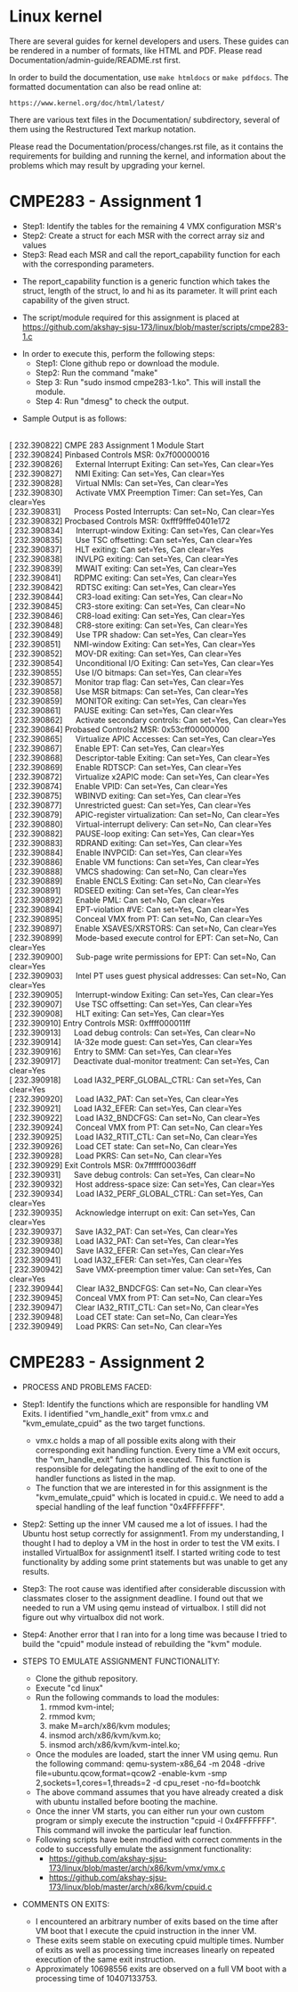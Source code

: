 # Linux kernel

There are several guides for kernel developers and users. These guides can
be rendered in a number of formats, like HTML and PDF. Please read
Documentation/admin-guide/README.rst first.

In order to build the documentation, use ``make htmldocs`` or
``make pdfdocs``.  The formatted documentation can also be read online at:

    https://www.kernel.org/doc/html/latest/

There are various text files in the Documentation/ subdirectory,
several of them using the Restructured Text markup notation.

Please read the Documentation/process/changes.rst file, as it contains the
requirements for building and running the kernel, and information about
the problems which may result by upgrading your kernel.


# CMPE283 - Assignment 1 

- Step1: Identify the tables for the remaining 4 VMX configuration MSR's
- Step2: Create a struct for each MSR with the correct array siz and values
- Step3: Read each MSR and call the report_capability function for each with the corresponding parameters.

* The report_capability function is a generic function which takes the struct, length of the struct, lo and hi
as its parameter. It will print each capability of the given struct.

* The script/module required for this assignment is placed at https://github.com/akshay-sjsu-173/linux/blob/master/scripts/cmpe283-1.c
-  In order to execute this, perform the following steps:
    - Step1: Clone github repo or download the module.
    - Step2: Run the command "make"
    - Step 3: Run "sudo insmod cmpe283-1.ko". This will install the module.
    - Step 4: Run "dmesg" to check the output.

* Sample Output is as follows:

<br>[  232.390822] CMPE 283 Assignment 1 Module Start
<br>[  232.390824] Pinbased Controls MSR: 0x7f00000016
<br>[  232.390826]   &nbsp;&nbsp;&nbsp;&nbsp; External Interrupt Exiting: Can set=Yes, Can clear=Yes
<br>[  232.390827]   &nbsp;&nbsp;&nbsp;&nbsp; NMI Exiting: Can set=Yes, Can clear=Yes
<br>[  232.390828]   &nbsp;&nbsp;&nbsp;&nbsp; Virtual NMIs: Can set=Yes, Can clear=Yes
<br>[  232.390830]   &nbsp;&nbsp;&nbsp;&nbsp; Activate VMX Preemption Timer: Can set=Yes, Can clear=Yes
<br>[  232.390831]   &nbsp;&nbsp;&nbsp;&nbsp; Process Posted Interrupts: Can set=No, Can clear=Yes
<br>[  232.390832] Procbased Controls MSR: 0xfff9fffe0401e172
<br>[  232.390834]   &nbsp;&nbsp;&nbsp;&nbsp; Interrupt-window Exiting: Can set=Yes, Can clear=Yes
<br>[  232.390835]   &nbsp;&nbsp;&nbsp;&nbsp; Use TSC offsetting: Can set=Yes, Can clear=Yes
<br>[  232.390837]   &nbsp;&nbsp;&nbsp;&nbsp; HLT exiting: Can set=Yes, Can clear=Yes
<br>[  232.390838]   &nbsp;&nbsp;&nbsp;&nbsp; INVLPG exiting: Can set=Yes, Can clear=Yes
<br>[  232.390839]   &nbsp;&nbsp;&nbsp;&nbsp; MWAIT exiting: Can set=Yes, Can clear=Yes
<br>[  232.390841]   &nbsp;&nbsp;&nbsp;&nbsp; RDPMC exiting: Can set=Yes, Can clear=Yes
<br>[  232.390842]   &nbsp;&nbsp;&nbsp;&nbsp; RDTSC exiting: Can set=Yes, Can clear=Yes
<br>[  232.390844]   &nbsp;&nbsp;&nbsp;&nbsp; CR3-load exiting: Can set=Yes, Can clear=No
<br>[  232.390845]   &nbsp;&nbsp;&nbsp;&nbsp; CR3-store exiting: Can set=Yes, Can clear=No
<br>[  232.390846]   &nbsp;&nbsp;&nbsp;&nbsp; CR8-load exiting: Can set=Yes, Can clear=Yes
<br>[  232.390848]   &nbsp;&nbsp;&nbsp;&nbsp; CR8-store exiting: Can set=Yes, Can clear=Yes
<br>[  232.390849]   &nbsp;&nbsp;&nbsp;&nbsp; Use TPR shadow: Can set=Yes, Can clear=Yes
<br>[  232.390851]   &nbsp;&nbsp;&nbsp;&nbsp; NMI-window Exiting: Can set=Yes, Can clear=Yes
<br>[  232.390852]   &nbsp;&nbsp;&nbsp;&nbsp; MOV-DR exiting: Can set=Yes, Can clear=Yes
<br>[  232.390854]   &nbsp;&nbsp;&nbsp;&nbsp; Unconditional I/O Exiting: Can set=Yes, Can clear=Yes
<br>[  232.390855]   &nbsp;&nbsp;&nbsp;&nbsp; Use I/O bitmaps: Can set=Yes, Can clear=Yes
<br>[  232.390857]   &nbsp;&nbsp;&nbsp;&nbsp; Monitor trap flag: Can set=Yes, Can clear=Yes
<br>[  232.390858]   &nbsp;&nbsp;&nbsp;&nbsp; Use MSR bitmaps: Can set=Yes, Can clear=Yes
<br>[  232.390859]   &nbsp;&nbsp;&nbsp;&nbsp; MONITOR exiting: Can set=Yes, Can clear=Yes
<br>[  232.390861]   &nbsp;&nbsp;&nbsp;&nbsp; PAUSE exiting: Can set=Yes, Can clear=Yes
<br>[  232.390862]   &nbsp;&nbsp;&nbsp;&nbsp; Activate secondary controls: Can set=Yes, Can clear=Yes
<br>[  232.390864] Probased Controls2 MSR: 0x53cff00000000
<br>[  232.390865]   &nbsp;&nbsp;&nbsp;&nbsp; Virtualize APIC Accesses: Can set=Yes, Can clear=Yes
<br>[  232.390867]   &nbsp;&nbsp;&nbsp;&nbsp; Enable EPT: Can set=Yes, Can clear=Yes
<br>[  232.390868]   &nbsp;&nbsp;&nbsp;&nbsp; Descriptor-table Exiting: Can set=Yes, Can clear=Yes
<br>[  232.390869]   &nbsp;&nbsp;&nbsp;&nbsp; Enable RDTSCP: Can set=Yes, Can clear=Yes
<br>[  232.390872]   &nbsp;&nbsp;&nbsp;&nbsp; Virtualize x2APIC mode: Can set=Yes, Can clear=Yes
<br>[  232.390874]   &nbsp;&nbsp;&nbsp;&nbsp; Enable VPID: Can set=Yes, Can clear=Yes
<br>[  232.390875]   &nbsp;&nbsp;&nbsp;&nbsp; WBINVD exiting: Can set=Yes, Can clear=Yes
<br>[  232.390877]   &nbsp;&nbsp;&nbsp;&nbsp; Unrestricted guest: Can set=Yes, Can clear=Yes
<br>[  232.390879]   &nbsp;&nbsp;&nbsp;&nbsp; APIC-register virtualization: Can set=No, Can clear=Yes
<br>[  232.390880]   &nbsp;&nbsp;&nbsp;&nbsp; Virtual-interrupt delivery: Can set=No, Can clear=Yes
<br>[  232.390882]   &nbsp;&nbsp;&nbsp;&nbsp; PAUSE-loop exiting: Can set=Yes, Can clear=Yes
<br>[  232.390883]   &nbsp;&nbsp;&nbsp;&nbsp; RDRAND exiting: Can set=Yes, Can clear=Yes
<br>[  232.390884]   &nbsp;&nbsp;&nbsp;&nbsp; Enable INVPCID: Can set=Yes, Can clear=Yes
<br>[  232.390886]   &nbsp;&nbsp;&nbsp;&nbsp; Enable VM functions: Can set=Yes, Can clear=Yes
<br>[  232.390888]   &nbsp;&nbsp;&nbsp;&nbsp; VMCS shadowing: Can set=No, Can clear=Yes
<br>[  232.390889]   &nbsp;&nbsp;&nbsp;&nbsp; Enable ENCLS Exiting: Can set=No, Can clear=Yes
<br>[  232.390891]   &nbsp;&nbsp;&nbsp;&nbsp; RDSEED exiting: Can set=Yes, Can clear=Yes
<br>[  232.390892]   &nbsp;&nbsp;&nbsp;&nbsp; Enable PML: Can set=No, Can clear=Yes
<br>[  232.390894]   &nbsp;&nbsp;&nbsp;&nbsp; EPT-violation #VE: Can set=Yes, Can clear=Yes
<br>[  232.390895]   &nbsp;&nbsp;&nbsp;&nbsp; Conceal VMX from PT: Can set=No, Can clear=Yes
<br>[  232.390897]   &nbsp;&nbsp;&nbsp;&nbsp; Enable XSAVES/XRSTORS: Can set=No, Can clear=Yes
<br>[  232.390899]   &nbsp;&nbsp;&nbsp;&nbsp; Mode-based execute control for EPT: Can set=No, Can clear=Yes
<br>[  232.390900]   &nbsp;&nbsp;&nbsp;&nbsp; Sub-page write permissions for EPT: Can set=No, Can clear=Yes
<br>[  232.390903]   &nbsp;&nbsp;&nbsp;&nbsp; Intel PT uses guest physical addresses: Can set=No, Can clear=Yes
<br>[  232.390905]   &nbsp;&nbsp;&nbsp;&nbsp; Interrupt-window Exiting: Can set=Yes, Can clear=Yes
<br>[  232.390907]   &nbsp;&nbsp;&nbsp;&nbsp; Use TSC offsetting: Can set=Yes, Can clear=Yes
<br>[  232.390908]   &nbsp;&nbsp;&nbsp;&nbsp; HLT exiting: Can set=Yes, Can clear=Yes
<br>[  232.390910] Entry Controls MSR: 0xffff000011ff
<br>[  232.390913]   &nbsp;&nbsp;&nbsp;&nbsp; Load debug controls: Can set=Yes, Can clear=No
<br>[  232.390914]   &nbsp;&nbsp;&nbsp;&nbsp; IA-32e mode guest: Can set=Yes, Can clear=Yes
<br>[  232.390916]   &nbsp;&nbsp;&nbsp;&nbsp; Entry to SMM: Can set=Yes, Can clear=Yes
<br>[  232.390917]   &nbsp;&nbsp;&nbsp;&nbsp; Deactivate dual-monitor treatment: Can set=Yes, Can clear=Yes
<br>[  232.390918]   &nbsp;&nbsp;&nbsp;&nbsp; Load IA32_PERF_GLOBAL_CTRL: Can set=Yes, Can clear=Yes
<br>[  232.390920]   &nbsp;&nbsp;&nbsp;&nbsp; Load IA32_PAT: Can set=Yes, Can clear=Yes
<br>[  232.390921]   &nbsp;&nbsp;&nbsp;&nbsp; Load IA32_EFER: Can set=Yes, Can clear=Yes
<br>[  232.390922]   &nbsp;&nbsp;&nbsp;&nbsp; Load IA32_BNDCFGS: Can set=No, Can clear=Yes
<br>[  232.390924]   &nbsp;&nbsp;&nbsp;&nbsp; Conceal VMX from PT: Can set=No, Can clear=Yes
<br>[  232.390925]   &nbsp;&nbsp;&nbsp;&nbsp; Load IA32_RTIT_CTL: Can set=No, Can clear=Yes
<br>[  232.390926]   &nbsp;&nbsp;&nbsp;&nbsp; Load CET state: Can set=No, Can clear=Yes
<br>[  232.390928]   &nbsp;&nbsp;&nbsp;&nbsp; Load PKRS: Can set=No, Can clear=Yes
<br>[  232.390929] Exit Controls MSR: 0x7fffff00036dff
<br>[  232.390931]   &nbsp;&nbsp;&nbsp;&nbsp; Save debug controls: Can set=Yes, Can clear=No
<br>[  232.390932]   &nbsp;&nbsp;&nbsp;&nbsp; Host address-space size: Can set=Yes, Can clear=Yes
<br>[  232.390934]   &nbsp;&nbsp;&nbsp;&nbsp; Load IA32_PERF_GLOBAL_CTRL: Can set=Yes, Can clear=Yes
<br>[  232.390935]   &nbsp;&nbsp;&nbsp;&nbsp; Acknowledge interrupt on exit: Can set=Yes, Can clear=Yes
<br>[  232.390937]   &nbsp;&nbsp;&nbsp;&nbsp; Save IA32_PAT: Can set=Yes, Can clear=Yes
<br>[  232.390938]   &nbsp;&nbsp;&nbsp;&nbsp; Load IA32_PAT: Can set=Yes, Can clear=Yes
<br>[  232.390940]   &nbsp;&nbsp;&nbsp;&nbsp; Save IA32_EFER: Can set=Yes, Can clear=Yes
<br>[  232.390941]   &nbsp;&nbsp;&nbsp;&nbsp; Load IA32_EFER: Can set=Yes, Can clear=Yes
<br>[  232.390942]   &nbsp;&nbsp;&nbsp;&nbsp; Save VMX-preemption timer value: Can set=Yes, Can clear=Yes
<br>[  232.390944]   &nbsp;&nbsp;&nbsp;&nbsp; Clear IA32_BNDCFGS: Can set=No, Can clear=Yes
<br>[  232.390945]   &nbsp;&nbsp;&nbsp;&nbsp; Conceal VMX from PT: Can set=No, Can clear=Yes
<br>[  232.390947]   &nbsp;&nbsp;&nbsp;&nbsp; Clear IA32_RTIT_CTL: Can set=No, Can clear=Yes
<br>[  232.390948]   &nbsp;&nbsp;&nbsp;&nbsp; Load CET state: Can set=No, Can clear=Yes
<br>[  232.390949]   &nbsp;&nbsp;&nbsp;&nbsp; Load PKRS: Can set=No, Can clear=Yes

# CMPE283 - Assignment 2

- PROCESS AND PROBLEMS FACED:
- Step1: Identify the functions which are responsible for handling VM Exits. I identified "vm_handle_exit" from vmx.c and "kvm_emulate_cpuid" as the two target functions.
  - vmx.c holds a map of all possible exits along with their corresponding exit handling function. Every time a VM exit occurs, the "vm_handle_exit" function is executed. This     function is responsible for delegating the handling of the exit to one of the handler functions as listed in the map.
  - The function that we are interested in for this assignment is the "kvm_emulate_cpuid" which is located in cpuid.c. We need to add a special handling of the leaf function       "0x4FFFFFFF".
- Step2: Setting up the inner VM caused me a lot of issues. I had the Ubuntu host setup correctly for assignment1. From my understanding, I thought I had to deploy a VM in the     host in order to test the VM exits. I installed VirtualBox for assignment1 itself. I started writing code to test functionality by adding some print statements but was unable   to get any results.
- Step3: The root cause was identified after considerable discussion with classmates closer to the assignment deadline. I found out that we needed to run a VM using qemu instead   of virtualbox. I still did not figure out why virtualbox did not work.
- Step4: Another error that I ran into for a long time was because I tried to build the "cpuid" module instead of rebuilding the "kvm" module.

- STEPS TO EMULATE ASSIGNMENT FUNCTIONALITY:
  - Clone the github repository.
  - Execute "cd linux"
  - Run the following commands to load the modules:
    1. rmmod kvm-intel;
    2. rmmod kvm;
    3. make M=arch/x86/kvm modules;
    4. insmod arch/x86/kvm/kvm.ko;
    5. insmod arch/x86/kvm/kvm-intel.ko;
  - Once the modules are loaded, start the inner VM using qemu. Run the following command:
    qemu-system-x86_64 -m 2048 -drive file=ubuntu.qcow,format=qcow2 -enable-kvm -smp 2,sockets=1,cores=1,threads=2 -d cpu_reset -no-fd=bootchk
  - The above command assumes that you have already created a disk with ubuntu installed before booting the machine.
  - Once the inner VM starts, you can either run your own custom program or simply execute the instruction "cpuid -l 0x4FFFFFFF". This command will invoke the particular leaf function.
  - Following scripts have been modified with correct comments in the code to successfully emulate the assignment functionality:
    - https://github.com/akshay-sjsu-173/linux/blob/master/arch/x86/kvm/vmx/vmx.c
    - https://github.com/akshay-sjsu-173/linux/blob/master/arch/x86/kvm/cpuid.c

- COMMENTS ON EXITS:
  - I encountered an arbitrary number of exits based on the time after VM boot that I execute the cpuid instruction in the inner VM.
  - These exits seem stable on executing cpuid multiple times. Number of exits as well as processing time increases linearly on repeated execution of the same exit instruction.
  - Approximately 10698556 exits are observed on a full VM boot with a processing time of 10407133753.

